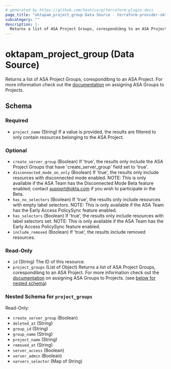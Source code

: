 ```yaml
---
# generated by https://github.com/hashicorp/terraform-plugin-docs
page_title: "oktapam_project_group Data Source - terraform-provider-oktapam"
subcategory: ""
description: |-
  Returns a list of ASA Project Groups, corespondibng to an ASA Project. For more information check out the documentation https://help.okta.com/asa/en-us/Content/Topics/Adv_Server_Access/docs/setup/add-a-group-to-project.htm on assigning ASA Groups to Projects.
---
```


# oktapam_project_group (Data Source)

Returns a list of ASA Project Groups, corespondibng to an ASA Project. For more information check out the [documentation](https://help.okta.com/asa/en-us/Content/Topics/Adv_Server_Access/docs/setup/add-a-group-to-project.htm) on assigning ASA Groups to Projects.



<!-- schema generated by tfplugindocs -->
## Schema

### Required

- `project_name` (String) If a value is provided, the results are filtered to only contain resources belonging to the ASA Project.

### Optional

- `create_server_group` (Boolean) If 'true', the results only include the ASA Project Groups that have 'create_server_group' field set to 'true'.
- `disconnected_mode_on_only` (Boolean) If 'true', the results only include resources with disconnected mode enabled. NOTE: This is only available if the ASA Team has the Disconnected Mode Beta feature enabled; contact support@okta.com if you wish to participate in the Beta.
- `has_no_selectors` (Boolean) If 'true', the results only include resources with empty label selectors. NOTE: This is only available if the ASA Team has the Early Access PolicySync feature enabled.
- `has_selectors` (Boolean) If 'true', the results only include resources with label selectors set. NOTE: This is only available if the ASA Team has the Early Access PolicySync feature enabled.
- `include_removed` (Boolean) If 'true', the results include removed resources.

### Read-Only

- `id` (String) The ID of this resource.
- `project_groups` (List of Object) Returns a list of ASA Project Groups, corespondibng to an ASA Project. For more information check out the [documentation](https://help.okta.com/asa/en-us/Content/Topics/Adv_Server_Access/docs/setup/add-a-group-to-project.htm) on assigning ASA Groups to Projects. (see [below for nested schema](#nestedatt--project_groups))

<a id="nestedatt--project_groups"></a>
### Nested Schema for `project_groups`

Read-Only:

- `create_server_group` (Boolean)
- `deleted_at` (String)
- `group_id` (String)
- `group_name` (String)
- `project_name` (String)
- `removed_at` (String)
- `server_access` (Boolean)
- `server_admin` (Boolean)
- `servers_selector` (Map of String)


